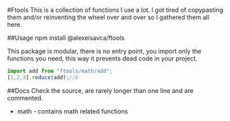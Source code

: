 #Ftools
This is a collection of functions I use a lot. I got tired of copypasting them and/or reinventing the wheel over and over
so I gathered them all here.

##Usage
    npm install @alexeisavca/ftools

This package is modular, there is no entry point, you import only the functions you need, this way it prevents dead code
in your project.

```js
import add from "ftools/math/add";
[1,2,3].reduce(add);//6
```

##Docs
Check the source, are rarely longer than one line and are commented.

* math - contains math related functions